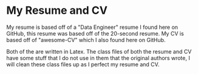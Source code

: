# My Resume and CV
My resume is based off of a "Data Engineer" resume I found here on GitHub, this resume was based off of the 20-second resume. My CV is based off of "awesome-CV" which I also found here on GitHub.

Both of the are written in Latex. The class files of both the resume and CV have some stuff that I do not use in them that the original authors wrote, I will clean these class files up as I perfect my resume and CV.

